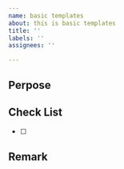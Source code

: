 ```yaml
---
name: basic templates
about: this is basic templates
title: ''
labels: ''
assignees: ''

---
```


## Perpose
>

## Check List
- [ ] 

## Remark
>

